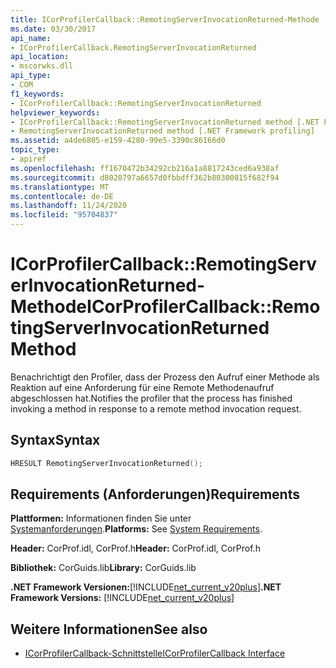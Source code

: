 ```yaml
---
title: ICorProfilerCallback::RemotingServerInvocationReturned-Methode
ms.date: 03/30/2017
api_name:
- ICorProfilerCallback.RemotingServerInvocationReturned
api_location:
- mscorwks.dll
api_type:
- COM
f1_keywords:
- ICorProfilerCallback::RemotingServerInvocationReturned
helpviewer_keywords:
- ICorProfilerCallback::RemotingServerInvocationReturned method [.NET Framework profiling]
- RemotingServerInvocationReturned method [.NET Framework profiling]
ms.assetid: a4de6805-e159-4280-99e5-3390c86166d0
topic_type:
- apiref
ms.openlocfilehash: ff1670472b34292cb216a1a8817243ced6a938af
ms.sourcegitcommit: d8020797a6657d0fbbdff362b80300815f682f94
ms.translationtype: MT
ms.contentlocale: de-DE
ms.lasthandoff: 11/24/2020
ms.locfileid: "95704837"
---
```

# <a name="icorprofilercallbackremotingserverinvocationreturned-method"></a><span data-ttu-id="f8292-102">ICorProfilerCallback::RemotingServerInvocationReturned-Methode</span><span class="sxs-lookup"><span data-stu-id="f8292-102">ICorProfilerCallback::RemotingServerInvocationReturned Method</span></span>

<span data-ttu-id="f8292-103">Benachrichtigt den Profiler, dass der Prozess den Aufruf einer Methode als Reaktion auf eine Anforderung für eine Remote Methodenaufruf abgeschlossen hat.</span><span class="sxs-lookup"><span data-stu-id="f8292-103">Notifies the profiler that the process has finished invoking a method in response to a remote method invocation request.</span></span>  
  
## <a name="syntax"></a><span data-ttu-id="f8292-104">Syntax</span><span class="sxs-lookup"><span data-stu-id="f8292-104">Syntax</span></span>  
  
```cpp  
HRESULT RemotingServerInvocationReturned();  
```  
  
## <a name="requirements"></a><span data-ttu-id="f8292-105">Requirements (Anforderungen)</span><span class="sxs-lookup"><span data-stu-id="f8292-105">Requirements</span></span>  

 <span data-ttu-id="f8292-106">**Plattformen:** Informationen finden Sie unter [Systemanforderungen](../../get-started/system-requirements.md).</span><span class="sxs-lookup"><span data-stu-id="f8292-106">**Platforms:** See [System Requirements](../../get-started/system-requirements.md).</span></span>  
  
 <span data-ttu-id="f8292-107">**Header:** CorProf.idl, CorProf.h</span><span class="sxs-lookup"><span data-stu-id="f8292-107">**Header:** CorProf.idl, CorProf.h</span></span>  
  
 <span data-ttu-id="f8292-108">**Bibliothek:** CorGuids.lib</span><span class="sxs-lookup"><span data-stu-id="f8292-108">**Library:** CorGuids.lib</span></span>  
  
 <span data-ttu-id="f8292-109">**.NET Framework Versionen:**[!INCLUDE[net_current_v20plus](../../../../includes/net-current-v20plus-md.md)]</span><span class="sxs-lookup"><span data-stu-id="f8292-109">**.NET Framework Versions:** [!INCLUDE[net_current_v20plus](../../../../includes/net-current-v20plus-md.md)]</span></span>  
  
## <a name="see-also"></a><span data-ttu-id="f8292-110">Weitere Informationen</span><span class="sxs-lookup"><span data-stu-id="f8292-110">See also</span></span>

- [<span data-ttu-id="f8292-111">ICorProfilerCallback-Schnittstelle</span><span class="sxs-lookup"><span data-stu-id="f8292-111">ICorProfilerCallback Interface</span></span>](icorprofilercallback-interface.md)
